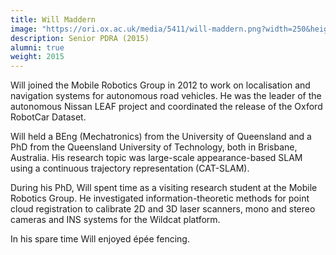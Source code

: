 ```yaml
---
title: Will Maddern
image: "https://ori.ox.ac.uk/media/5411/will-maddern.png?width=250&height=250&v=1d9e229f71734d0"
description: Senior PDRA (2015)
alumni: true
weight: 2015
---
```


Will joined the Mobile Robotics Group in 2012 to work on localisation and navigation systems for autonomous road vehicles. He was the leader of the autonomous Nissan LEAF project and coordinated the release of the Oxford RobotCar Dataset.

Will held a BEng (Mechatronics) from the University of Queensland and a PhD from the Queensland University of Technology, both in Brisbane, Australia. His research topic was large-scale appearance-based SLAM using a continuous trajectory representation (CAT-SLAM).

During his PhD, Will spent time as a visiting research student at the Mobile Robotics Group. He investigated information-theoretic methods for point cloud registration to calibrate 2D and 3D laser scanners, mono and stereo cameras and INS systems for the Wildcat platform.

In his spare time Will enjoyed épée fencing.
